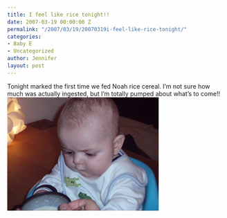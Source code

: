```yaml
---
title: I feel like rice tonight!!
date: 2007-03-19 00:00:00 Z
permalink: "/2007/03/19/20070319i-feel-like-rice-tonight/"
categories:
- Baby E
- Uncategorized
author: Jennifer
layout: post
---
```


Tonight marked the first time we fed Noah rice cereal. I&#8217;m not sure how much was actually ingested, but I&#8217;m totally pumped about what&#8217;s to come!!<img id="image147" alt="p3190003_2.jpg" src="/assets/images/I-feel-like-rice-tonight/1174331874000-missing.jpg" />
